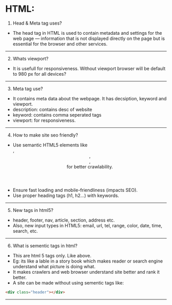 # HTML:

1. Head & Meta tag uses?
- The head tag in HTML is used to contain metadata and settings for the web page — information that is not displayed directly on the page but is essential for the browser and other services.
<hr>

2. Whats viewport?
- It is usefull for responsiveness. Without viewport browser will be default to 980 px for all devices?
<hr>

3. Meta tag use?
- It contains meta data about the webpage. It has decsiption, keyword and viewport.
- description: contains desc of website
- keyword: contains comma seperated tags
- viewport: for responsiveness.
<hr>

4. How to make site seo friendly?
- Use semantic HTML5 elements like <article>, <header>, <footer>, <nav> for better crawlability.
- Ensure fast loading and mobile-friendliness (impacts SEO).
- Use proper heading tags (h1, h2...) with keywords.
<hr>

5. New tags in html5?
- header, footer, nav, article, section, address etc.
- Also, new input types in HTML5: email, url, tel, range, color, date, time, search, etc.
<hr>

6. What is sementic tags in html?
- This are html 5 tags only. Like above.
- Eg: its like a lable in a story book which makes reader or search engine understand what picture is doing what.
- It makes crawlers and web browser understand site better and rank it better.
- A site can be made without using sementic tags like:
```html
<div class="header"></div>
````
<hr>



